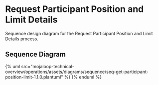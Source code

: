 # Request Participant Position and Limit Details

Sequence design diagram for the Request Participant Position and Limit Details process.

## Sequence Diagram

{% uml src="mojaloop-technical-overview/operations/assets/diagrams/sequence/seq-get-participant-position-limit-1.1.0.plantuml" %}
{% enduml %}